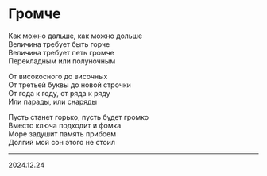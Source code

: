 # Громче

Как можно дальше, как можно дольше  
Величина требует быть горче  
Величина требует петь громче  
Перекладным или полуночным  

От високосного до височных  
От третьей буквы до новой строчки  
От года к году, от ряда к ряду  
Или парады, или снаряды  

Пусть станет горько, пусть будет громко  
Вместо ключа подходит и фомка  
Море задушит память прибоем  
Долгий мой сон этого не стоил  

---
2024.12.24